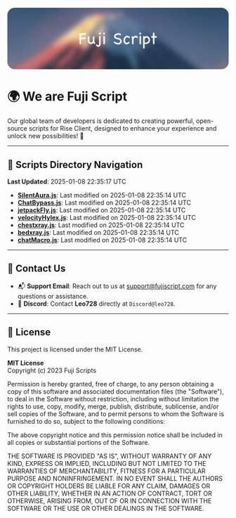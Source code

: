 ![Banner](.github/b.webp)

# 🌍 **We are Fuji Script**

Our global team of developers is dedicated to creating powerful, open-source scripts for Rise Client, designed to enhance your experience and unlock new possibilities! 🌟

---
<!-- SCRIPTS_NAVIGATION_START -->
## 📂 **Scripts Directory Navigation**

**Last Updated**: 2025-01-08 22:35:17 UTC

- **[SilentAura.js](scripts/SilentAura.js)**: Last modified on 2025-01-08 22:35:14 UTC
- **[ChatBypass.js](scripts/ChatBypass.js)**: Last modified on 2025-01-08 22:35:14 UTC
- **[jetpackFly.js](scripts/jetpackFly.js)**: Last modified on 2025-01-08 22:35:14 UTC
- **[velocityHylex.js](scripts/velocityHylex.js)**: Last modified on 2025-01-08 22:35:14 UTC
- **[chestxray.js](scripts/chestxray.js)**: Last modified on 2025-01-08 22:35:14 UTC
- **[bedxray.js](scripts/bedxray.js)**: Last modified on 2025-01-08 22:35:14 UTC
- **[chatMacro.js](scripts/chatMacro.js)**: Last modified on 2025-01-08 22:35:14 UTC

<!-- SCRIPTS_NAVIGATION_END -->

---

## 💬 **Contact Us**  
- 📬 **Support Email**: Reach out to us at [support@fujiscript.com](mailto:support@fujiscript.com) for any questions or assistance.  
- 💬 **Discord**: Contact **Leo728** directly at `Discord@leo728`.

---

## 📜 **License**

This project is licensed under the MIT License.  

**MIT License**  
Copyright (c) 2023 Fuji Scripts  

Permission is hereby granted, free of charge, to any person obtaining a copy of this software and associated documentation files (the "Software"), to deal in the Software without restriction, including without limitation the rights to use, copy, modify, merge, publish, distribute, sublicense, and/or sell copies of the Software, and to permit persons to whom the Software is furnished to do so, subject to the following conditions:  

The above copyright notice and this permission notice shall be included in all copies or substantial portions of the Software.  

THE SOFTWARE IS PROVIDED "AS IS", WITHOUT WARRANTY OF ANY KIND, EXPRESS OR IMPLIED, INCLUDING BUT NOT LIMITED TO THE WARRANTIES OF MERCHANTABILITY, FITNESS FOR A PARTICULAR PURPOSE AND NONINFRINGEMENT. IN NO EVENT SHALL THE AUTHORS OR COPYRIGHT HOLDERS BE LIABLE FOR ANY CLAIM, DAMAGES OR OTHER LIABILITY, WHETHER IN AN ACTION OF CONTRACT, TORT OR OTHERWISE, ARISING FROM, OUT OF OR IN CONNECTION WITH THE SOFTWARE OR THE USE OR OTHER DEALINGS IN THE SOFTWARE.  
